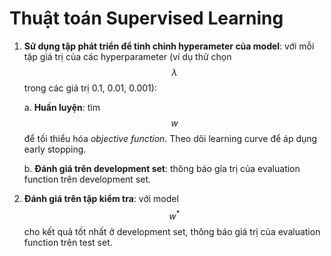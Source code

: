 # Thuật toán Supervised Learning

1. **Sử dụng tập phát triển để tinh chỉnh hyperameter của model**: với mỗi tập giá trị của các hyperparameter \(ví dụ thử chọn $$\lambda$$ trong các giá trị 0.1, 0.01, 0.001\):

   a. **Huấn luyện**: tìm $$w$$ để tối thiểu hóa _objective function_. Theo dõi learning curve để áp dụng early stopping.

   b. **Đánh giá trên development set**: thông báo gía trị của evaluation function trên development set.

2. **Đánh giá trên tập kiểm tra**: với model $$w^*$$ cho kết quả tốt nhất ở development set, thông báo giá trị của evaluation function trên test set.

